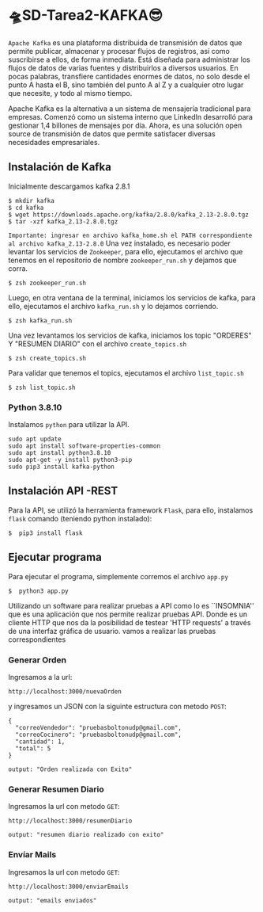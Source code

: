 # 🛸SD-Tarea2-KAFKA😎

`Apache Kafka` es una plataforma distribuida de transmisión de datos que permite publicar, almacenar y procesar flujos de registros, así como suscribirse a ellos, de forma inmediata. Está diseñada para administrar los flujos de datos de varias fuentes y distribuirlos a diversos usuarios. En pocas palabras, transfiere cantidades enormes de datos, no solo desde el punto A hasta el B, sino también del punto A al Z y a cualquier otro lugar que necesite, y todo al mismo tiempo.

Apache Kafka es la alternativa a un sistema de mensajería tradicional para empresas. Comenzó como un sistema interno que LinkedIn desarrolló para gestionar 1,4 billones de mensajes por día. Ahora, es una solución open source de transmisión de datos que permite satisfacer diversas necesidades empresariales.


## Instalación de Kafka 
Inicialmente descargamos kafka 2.8.1

<!--sec data-title="Prompt: OS X and Linux" data-id="OSX_Linux_prompt" data-collapse=true ces-->

    $ mkdir kafka
    $ cd kafka
    $ wget https://downloads.apache.org/kafka/2.8.0/kafka_2.13-2.8.0.tgz
    $ tar -xzf kafka_2.13-2.8.0.tgz
    
<!--endsec-->
`Importante: ingresar en archivo kafka_home.sh el PATH correspondiente al archivo kafka_2.13-2.8.0`
Una vez instalado, es necesario poder levantar los servicios de `Zookeeper`, para ello, ejecutamos el archivo que tenemos en el repositorio de nombre `zookeeper_run.sh` y dejamos que corra.

<!--sec data-title="Prompt: OS X and Linux" data-id="OSX_Linux_prompt" data-collapse=true ces-->

    $ zsh zookeeper_run.sh
<!--endsec-->

Luego, en otra ventana de la terminal, iniciamos los servicios de kafka, para ello, ejecutamos el archivo `kafka_run.sh` y lo dejamos corriendo.
<!--sec data-title="Prompt: OS X and Linux" data-id="OSX_Linux_prompt" data-collapse=true ces-->
    $ zsh kafka_run.sh
<!--endsec-->

Una vez levantamos los servicios de kafka, iniciamos los topic "ORDERES" Y "RESUMEN DIARIO" con el archivo `create_topics.sh`
<!--sec data-title="Prompt: OS X and Linux" data-id="OSX_Linux_prompt" data-collapse=true ces-->
    $ zsh create_topics.sh
<!--endsec-->
Para validar que tenemos el topics, ejecutamos el archivo `list_topic.sh`
<!--sec data-title="Prompt: OS X and Linux" data-id="OSX_Linux_prompt" data-collapse=true ces-->
    $ zsh list_topic.sh
<!--endsec-->

### Python 3.8.10
Instalamos `python` para utilizar la API.
```
sudo apt update
sudo apt install software-properties-common
sudo apt install python3.8.10
sudo apt-get -y install python3-pip
sudo pip3 install kafka-python
```

## Instalación API -REST
Para la API, se utilizó la herramienta framework `Flask`, para ello, instalamos `flask` comando (teniendo python instalado):

<!--sec data-title="Prompt: OS X and Linux" data-id="OSX_Linux_prompt" data-collapse=true ces-->
    $  pip3 install flask
<!--endsec-->

## Ejecutar programa
Para ejecutar el programa, simplemente corremos el archivo `app.py` 
<!--sec data-title="Prompt: OS X and Linux" data-id="OSX_Linux_prompt" data-collapse=true ces-->
    $  python3 app.py
<!--endsec-->

Utilizando un software para realizar pruebas a API como lo es ``INSOMNIA'' que es una aplicación que nos permite realizar pruebas API. Donde es un cliente HTTP que nos da la posibilidad de testear 'HTTP requests' a través de una interfaz gráfica de usuario. vamos a realizar las pruebas correspondientes
### Generar Orden
Ingresamos a la url:
```
http://localhost:3000/nuevaOrden
```
y ingresamos un JSON con la siguinte estructura con metodo `POST`:
```
{
  "correoVendedor": "pruebasboltonudp@gmail.com",
  "correoCocinero": "pruebasboltonudp@gmail.com",
  "cantidad": 1,
  "total": 5
}
```
`output: "Orden realizada con Exito" `


### Generar Resumen Diario
Ingresamos la url con metodo `GET`:
```
http://localhost:3000/resumenDiario
```
`output: "resumen diario realizado con exito" `


### Envíar Mails
Ingresamos la url con metodo `GET`:
```
http://localhost:3000/enviarEmails
```
`output: "emails enviados" `


